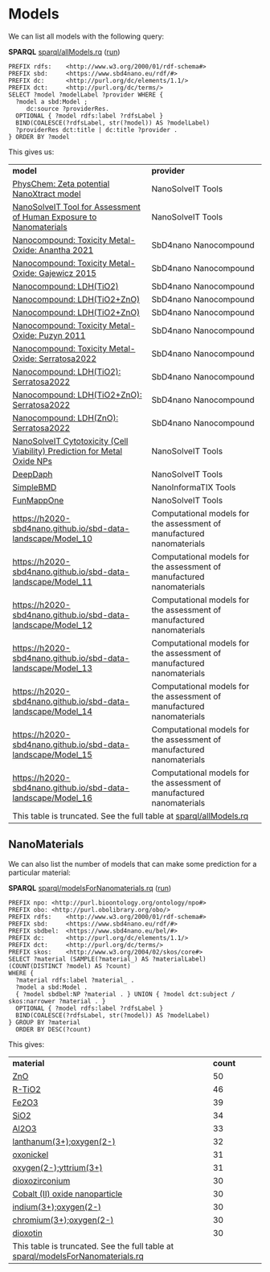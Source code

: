 <!--- THIS FILE IS AUTOGENERATED. DO NOT EDIT IT. -->

# Models

We can list all <a name="tp1">models</a> with the following query:

**SPARQL** [sparql/allModels.rq](sparql/allModels.code.html) ([run](https://sbd4nanolandscape.rdf.bigcat-bioinformatics.org/?q=PREFIX%20rdfs%3A%20%20%20%20%3Chttp%3A%2F%2Fwww.w3.org%2F2000%2F01%2Frdf-schema%23%3E%0APREFIX%20sbd%3A%20%20%20%20%20%3Chttps%3A%2F%2Fwww.sbd4nano.eu%2Frdf%2F%23%3E%0APREFIX%20dc%3A%20%20%20%20%20%20%3Chttp%3A%2F%2Fpurl.org%2Fdc%2Felements%2F1.1%2F%3E%0APREFIX%20dct%3A%20%20%20%20%20%3Chttp%3A%2F%2Fpurl.org%2Fdc%2Fterms%2F%3E%0ASELECT%20%3Fmodel%20%3FmodelLabel%20%3Fprovider%20WHERE%20%7B%0A%20%20%3Fmodel%20a%20sbd%3AModel%20%3B%0A%20%20%20%20%20dc%3Asource%20%3FproviderRes.%0A%20%20OPTIONAL%20%7B%20%3Fmodel%20rdfs%3Alabel%20%3FrdfsLabel%20%7D%0A%20%20BIND%28COALESCE%28%3FrdfsLabel%2C%20str%28%3Fmodel%29%29%20AS%20%3FmodelLabel%29%0A%20%20%3FproviderRes%20dct%3Atitle%20%7C%20dc%3Atitle%20%3Fprovider%20.%0A%7D%20ORDER%20BY%20%3Fmodel%0A))
```sparql
PREFIX rdfs:    <http://www.w3.org/2000/01/rdf-schema#>
PREFIX sbd:     <https://www.sbd4nano.eu/rdf/#>
PREFIX dc:      <http://purl.org/dc/elements/1.1/>
PREFIX dct:     <http://purl.org/dc/terms/>
SELECT ?model ?modelLabel ?provider WHERE {
  ?model a sbd:Model ;
     dc:source ?providerRes.
  OPTIONAL { ?model rdfs:label ?rdfsLabel }
  BIND(COALESCE(?rdfsLabel, str(?model)) AS ?modelLabel)
  ?providerRes dct:title | dc:title ?provider .
} ORDER BY ?model
```

This gives us:

<table>
  <tr>
    <td><b>model</b></td>
    <td><b>provider</b></td>
  </tr>
  <tr>
    <td><a href="http://enaloscloud.novamechanics.com/EnalosWebApps/ZetaPotential/">PhysChem: Zeta potential NanoXtract model</a></td>
    <td>NanoSolveIT Tools</td>
  </tr>
  <tr>
    <td><a href="https://aerosol.cloud.nanosolveit.eu/">NanoSolveIT Tool for Assessment of Human Exposure to Nanomaterials</a></td>
    <td>NanoSolveIT Tools</td>
  </tr>
  <tr>
    <td><a href="https://atena.urv.cat/model/#Anantha2021">Nanocompound: Toxicity Metal-Oxide: Anantha 2021</a></td>
    <td>SbD4nano Nanocompound</td>
  </tr>
  <tr>
    <td><a href="https://atena.urv.cat/model/#Gajewicz2015">Nanocompound: Toxicity Metal-Oxide: Gajewicz 2015</a></td>
    <td>SbD4nano Nanocompound</td>
  </tr>
  <tr>
    <td><a href="https://atena.urv.cat/model/#Papa2015-TiO2">Nanocompound: LDH(TiO2)</a></td>
    <td>SbD4nano Nanocompound</td>
  </tr>
  <tr>
    <td><a href="https://atena.urv.cat/model/#Papa2015-TiO2ZnO">Nanocompound: LDH(TiO2+ZnO)</a></td>
    <td>SbD4nano Nanocompound</td>
  </tr>
  <tr>
    <td><a href="https://atena.urv.cat/model/#Papa2015-ZnO">Nanocompound: LDH(TiO2+ZnO)</a></td>
    <td>SbD4nano Nanocompound</td>
  </tr>
  <tr>
    <td><a href="https://atena.urv.cat/model/#Puzyn2011">Nanocompound: Toxicity Metal-Oxide: Puzyn 2011</a></td>
    <td>SbD4nano Nanocompound</td>
  </tr>
  <tr>
    <td><a href="https://atena.urv.cat/model/#Serratosa2022">Nanocompound: Toxicity Metal-Oxide: Serratosa2022</a></td>
    <td>SbD4nano Nanocompound</td>
  </tr>
  <tr>
    <td><a href="https://atena.urv.cat/model/#Serratosa2022-TiO2">Nanocompound: LDH(TiO2): Serratosa2022</a></td>
    <td>SbD4nano Nanocompound</td>
  </tr>
  <tr>
    <td><a href="https://atena.urv.cat/model/#Serratosa2022-TiO2ZnO">Nanocompound: LDH(TiO2+ZnO): Serratosa2022</a></td>
    <td>SbD4nano Nanocompound</td>
  </tr>
  <tr>
    <td><a href="https://atena.urv.cat/model/#Serratosa2022-ZnO">Nanocompound: LDH(ZnO): Serratosa2022</a></td>
    <td>SbD4nano Nanocompound</td>
  </tr>
  <tr>
    <td><a href="https://cellviability.cloud.nanosolveit.eu/">NanoSolveIT Cytotoxicity (Cell Viability) Prediction for Metal Oxide NPs</a></td>
    <td>NanoSolveIT Tools</td>
  </tr>
  <tr>
    <td><a href="https://deepdaph.cloud.nanosolveit.eu/">DeepDaph</a></td>
    <td>NanoSolveIT Tools</td>
  </tr>
  <tr>
    <td><a href="https://example.org/nanoinformatix-platform.greendecision.eu/SimpleBMD">SimpleBMD</a></td>
    <td>NanoInformaTIX Tools</td>
  </tr>
  <tr>
    <td><a href="https://funmappone.cloud.nanosolveit.eu/">FunMappOne</a></td>
    <td>NanoSolveIT Tools</td>
  </tr>
  <tr>
    <td><a href="https://h2020-sbd4nano.github.io/sbd-data-landscape/Model_10">https://h2020-sbd4nano.github.io/sbd-data-landscape/Model_10</a></td>
    <td>Computational models for the assessment of manufactured nanomaterials</td>
  </tr>
  <tr>
    <td><a href="https://h2020-sbd4nano.github.io/sbd-data-landscape/Model_11">https://h2020-sbd4nano.github.io/sbd-data-landscape/Model_11</a></td>
    <td>Computational models for the assessment of manufactured nanomaterials</td>
  </tr>
  <tr>
    <td><a href="https://h2020-sbd4nano.github.io/sbd-data-landscape/Model_12">https://h2020-sbd4nano.github.io/sbd-data-landscape/Model_12</a></td>
    <td>Computational models for the assessment of manufactured nanomaterials</td>
  </tr>
  <tr>
    <td><a href="https://h2020-sbd4nano.github.io/sbd-data-landscape/Model_13">https://h2020-sbd4nano.github.io/sbd-data-landscape/Model_13</a></td>
    <td>Computational models for the assessment of manufactured nanomaterials</td>
  </tr>
  <tr>
    <td><a href="https://h2020-sbd4nano.github.io/sbd-data-landscape/Model_14">https://h2020-sbd4nano.github.io/sbd-data-landscape/Model_14</a></td>
    <td>Computational models for the assessment of manufactured nanomaterials</td>
  </tr>
  <tr>
    <td><a href="https://h2020-sbd4nano.github.io/sbd-data-landscape/Model_15">https://h2020-sbd4nano.github.io/sbd-data-landscape/Model_15</a></td>
    <td>Computational models for the assessment of manufactured nanomaterials</td>
  </tr>
  <tr>
    <td><a href="https://h2020-sbd4nano.github.io/sbd-data-landscape/Model_16">https://h2020-sbd4nano.github.io/sbd-data-landscape/Model_16</a></td>
    <td>Computational models for the assessment of manufactured nanomaterials</td>
  </tr>
  <tr><td colspan="2">This table is truncated. See the full table at <a href="sparql/allModels.code.html">sparql/allModels.rq</a></td></tr>
</table>

## NanoMaterials

We can also list the number of models that can make some prediction
for a particular material:

**SPARQL** [sparql/modelsForNanomaterials.rq](sparql/modelsForNanomaterials.code.html) ([run](https://sbd4nanolandscape.rdf.bigcat-bioinformatics.org/?q=PREFIX%20npo%3A%20%3Chttp%3A%2F%2Fpurl.bioontology.org%2Fontology%2Fnpo%23%3E%0APREFIX%20obo%3A%20%3Chttp%3A%2F%2Fpurl.obolibrary.org%2Fobo%2F%3E%0APREFIX%20rdfs%3A%20%20%20%20%3Chttp%3A%2F%2Fwww.w3.org%2F2000%2F01%2Frdf-schema%23%3E%0APREFIX%20sbd%3A%20%20%20%20%20%3Chttps%3A%2F%2Fwww.sbd4nano.eu%2Frdf%2F%23%3E%0APREFIX%20sbdbel%3A%20%20%3Chttps%3A%2F%2Fwww.sbd4nano.eu%2Fbel%2F%23%3E%0APREFIX%20dc%3A%20%20%20%20%20%20%3Chttp%3A%2F%2Fpurl.org%2Fdc%2Felements%2F1.1%2F%3E%0APREFIX%20dct%3A%20%20%20%20%20%3Chttp%3A%2F%2Fpurl.org%2Fdc%2Fterms%2F%3E%0APREFIX%20skos%3A%20%20%20%20%3Chttp%3A%2F%2Fwww.w3.org%2F2004%2F02%2Fskos%2Fcore%23%3E%0A%0ASELECT%20%3Fmaterial%20%28SAMPLE%28%3Fmaterial_%29%20AS%20%3FmaterialLabel%29%20%28COUNT%28DISTINCT%20%3Fmodel%29%20AS%20%3Fcount%29%0AWHERE%20%7B%0A%20%20%3Fmaterial%20rdfs%3Alabel%20%3Fmaterial_%20.%0A%20%20%3Fmodel%20a%20sbd%3AModel%20.%0A%20%20%7B%20%3Fmodel%20sbdbel%3ANP%20%3Fmaterial%20.%20%7D%20UNION%20%7B%20%3Fmodel%20dct%3Asubject%20%2F%20skos%3Anarrower%20%3Fmaterial%20.%20%7D%0A%20%20OPTIONAL%20%7B%20%3Fmodel%20rdfs%3Alabel%20%3FrdfsLabel%20%7D%0A%20%20BIND%28COALESCE%28%3FrdfsLabel%2C%20str%28%3Fmodel%29%29%20AS%20%3FmodelLabel%29%0A%7D%20GROUP%20BY%20%3Fmaterial%0A%20%20ORDER%20BY%20DESC%28%3Fcount%29%0A))
```sparql
PREFIX npo: <http://purl.bioontology.org/ontology/npo#>
PREFIX obo: <http://purl.obolibrary.org/obo/>
PREFIX rdfs:    <http://www.w3.org/2000/01/rdf-schema#>
PREFIX sbd:     <https://www.sbd4nano.eu/rdf/#>
PREFIX sbdbel:  <https://www.sbd4nano.eu/bel/#>
PREFIX dc:      <http://purl.org/dc/elements/1.1/>
PREFIX dct:     <http://purl.org/dc/terms/>
PREFIX skos:    <http://www.w3.org/2004/02/skos/core#>
SELECT ?material (SAMPLE(?material_) AS ?materialLabel) (COUNT(DISTINCT ?model) AS ?count)
WHERE {
  ?material rdfs:label ?material_ .
  ?model a sbd:Model .
  { ?model sbdbel:NP ?material . } UNION { ?model dct:subject / skos:narrower ?material . }
  OPTIONAL { ?model rdfs:label ?rdfsLabel }
  BIND(COALESCE(?rdfsLabel, str(?model)) AS ?modelLabel)
} GROUP BY ?material
  ORDER BY DESC(?count)
```

This gives:

<table>
  <tr>
    <td><b>material</b></td>
    <td><b>count</b></td>
  </tr>
  <tr>
    <td><a href="npo:NPO_1542">ZnO</a></td>
    <td>50</td>
  </tr>
  <tr>
    <td><a href="npo:NPO_1486">R-TiO2</a></td>
    <td>46</td>
  </tr>
  <tr>
    <td><a href="npo:NPO_1550">Fe2O3</a></td>
    <td>39</td>
  </tr>
  <tr>
    <td><a href="npo:NPO_1373">SiO2</a></td>
    <td>34</td>
  </tr>
  <tr>
    <td><a href="obo:CHEBI_30187">Al2O3</a></td>
    <td>33</td>
  </tr>
  <tr>
    <td><a href="https://pubchem.ncbi.nlm.nih.gov/compound/157925">lanthanum(3+);oxygen(2-)</a></td>
    <td>32</td>
  </tr>
  <tr>
    <td><a href="https://pubchem.ncbi.nlm.nih.gov/compound/14805">oxonickel</a></td>
    <td>31</td>
  </tr>
  <tr>
    <td><a href="https://pubchem.ncbi.nlm.nih.gov/compound/159375">oxygen(2-);yttrium(3+)</a></td>
    <td>31</td>
  </tr>
  <tr>
    <td><a href="https://pubchem.ncbi.nlm.nih.gov/compound/62762">dioxozirconium</a></td>
    <td>30</td>
  </tr>
  <tr>
    <td><a href="http://purl.enanomapper.org/onto/ENM_0000118">Cobalt (II) oxide nanoparticle</a></td>
    <td>30</td>
  </tr>
  <tr>
    <td><a href="https://pubchem.ncbi.nlm.nih.gov/compound/150906">indium(3+);oxygen(2-)</a></td>
    <td>30</td>
  </tr>
  <tr>
    <td><a href="https://pubchem.ncbi.nlm.nih.gov/compound/166955">chromium(3+);oxygen(2-)</a></td>
    <td>30</td>
  </tr>
  <tr>
    <td><a href="https://pubchem.ncbi.nlm.nih.gov/compound/29131">dioxotin</a></td>
    <td>30</td>
  </tr>
  <tr><td colspan="2">This table is truncated. See the full table at <a href="sparql/modelsForNanomaterials.code.html">sparql/modelsForNanomaterials.rq</a></td></tr>
</table>
